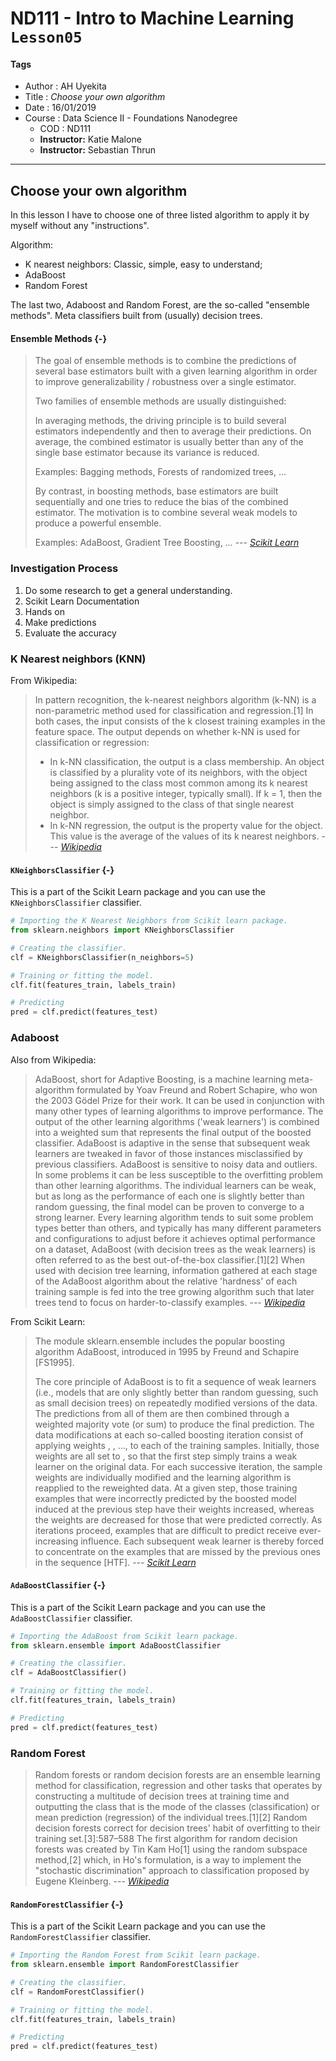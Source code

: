 # ND111 - Intro to Machine Learning `Lesson05`

#### Tags
* Author : AH Uyekita
* Title  : _Choose your own algorithm_
* Date   : 16/01/2019
* Course : Data Science II - Foundations Nanodegree
    * COD    : ND111
    * **Instructor:** Katie Malone
    * **Instructor:** Sebastian Thrun

******************************************************************

## Choose your own algorithm

In this lesson I have to choose one of three listed algorithm to apply it by myself without any "instructions".

Algorithm:

* K nearest neighbors: Classic, simple, easy to understand;
* AdaBoost
* Random Forest

The last two, Adaboost and Random Forest, are the so-called "ensemble methods". Meta classifiers built from (usually) decision trees.

#### Ensemble Methods {-}

>The goal of ensemble methods is to combine the predictions of several base estimators built with a given learning algorithm in order to improve generalizability / robustness over a single estimator.
>
>Two families of ensemble methods are usually distinguished:
>
>In averaging methods, the driving principle is to build several estimators independently and then to average their predictions. On average, the combined estimator is usually better than any of the single base estimator because its variance is reduced.
>
>Examples: Bagging methods, Forests of randomized trees, …
>
>By contrast, in boosting methods, base estimators are built sequentially and one tries to reduce the bias of the combined estimator. The motivation is to combine several weak models to produce a powerful ensemble.
>
>Examples: AdaBoost, Gradient Tree Boosting, … --- <cite>[Scikit Learn][sk_learn_ensemble]</cite>

[sk_learn_ensemble]: https://scikit-learn.org/stable/modules/ensemble.html

### Investigation Process

1. Do some research to get a general understanding.
2. Scikit Learn Documentation
3. Hands on
4. Make predictions
5. Evaluate the accuracy

### K Nearest neighbors (KNN)

From Wikipedia:

>In pattern recognition, the k-nearest neighbors algorithm (k-NN) is a non-parametric method used for classification and regression.[1] In both cases, the input consists of the k closest training examples in the feature space. The output depends on whether k-NN is used for classification or regression:
>* In k-NN classification, the output is a class membership. An object is classified by a plurality vote of its neighbors, with the object being assigned to the class most common among its k nearest neighbors (k is a positive integer, typically small). If k = 1, then the object is simply assigned to the class of that single nearest neighbor.
>* In k-NN regression, the output is the property value for the object. This value is the average of the values of its k nearest neighbors. --- <cite>[Wikipedia][wiki_knn]</cite>

[wiki_knn]: https://en.wikipedia.org/wiki/K-nearest_neighbors_algorithm

#### `KNeighborsClassifier` {-}

This is a part of the Scikit Learn package and you can use the `KNeighborsClassifier` classifier.

```py
# Importing the K Nearest Neighbors from Scikit learn package.
from sklearn.neighbors import KNeighborsClassifier

# Creating the classifier.
clf = KNeighborsClassifier(n_neighbors=5)

# Training or fitting the model.
clf.fit(features_train, labels_train)

# Predicting
pred = clf.predict(features_test)
```

### Adaboost

Also from Wikipedia:

>AdaBoost, short for Adaptive Boosting, is a machine learning meta-algorithm formulated by Yoav Freund and Robert Schapire, who won the 2003 Gödel Prize for their work. It can be used in conjunction with many other types of learning algorithms to improve performance. The output of the other learning algorithms ('weak learners') is combined into a weighted sum that represents the final output of the boosted classifier. AdaBoost is adaptive in the sense that subsequent weak learners are tweaked in favor of those instances misclassified by previous classifiers. AdaBoost is sensitive to noisy data and outliers. In some problems it can be less susceptible to the overfitting problem than other learning algorithms. The individual learners can be weak, but as long as the performance of each one is slightly better than random guessing, the final model can be proven to converge to a strong learner.
>Every learning algorithm tends to suit some problem types better than others, and typically has many different parameters and configurations to adjust before it achieves optimal performance on a dataset, AdaBoost (with decision trees as the weak learners) is often referred to as the best out-of-the-box classifier.[1][2] When used with decision tree learning, information gathered at each stage of the AdaBoost algorithm about the relative 'hardness' of each training sample is fed into the tree growing algorithm such that later trees tend to focus on harder-to-classify examples. --- <cite>[Wikipedia][wiki_adaboost]</cite>

[wiki_adaboost]: https://en.wikipedia.org/wiki/AdaBoost

From Scikit Learn:

>The module sklearn.ensemble includes the popular boosting algorithm AdaBoost, introduced in 1995 by Freund and Schapire [FS1995].
>
>The core principle of AdaBoost is to fit a sequence of weak learners (i.e., models that are only slightly better than random guessing, such as small decision trees) on repeatedly modified versions of the data. The predictions from all of them are then combined through a weighted majority vote (or sum) to produce the final prediction. The data modifications at each so-called boosting iteration consist of applying weights , , …,  to each of the training samples. Initially, those weights are all set to , so that the first step simply trains a weak learner on the original data. For each successive iteration, the sample weights are individually modified and the learning algorithm is reapplied to the reweighted data. At a given step, those training examples that were incorrectly predicted by the boosted model induced at the previous step have their weights increased, whereas the weights are decreased for those that were predicted correctly. As iterations proceed, examples that are difficult to predict receive ever-increasing influence. Each subsequent weak learner is thereby forced to concentrate on the examples that are missed by the previous ones in the sequence [HTF]. --- <cite>[Scikit Learn][sk_learn_adaboost]</cite>

[sk_learn_adaboost]: https://scikit-learn.org/stable/modules/ensemble.html#adaboost

#### `AdaBoostClassifier` {-}

This is a part of the Scikit Learn package and you can use the `AdaBoostClassifier` classifier.

```py
# Importing the AdaBoost from Scikit learn package.
from sklearn.ensemble import AdaBoostClassifier

# Creating the classifier.
clf = AdaBoostClassifier()

# Training or fitting the model.
clf.fit(features_train, labels_train)

# Predicting
pred = clf.predict(features_test)
```



### Random Forest

>Random forests or random decision forests are an ensemble learning method for classification, regression and other tasks that operates by constructing a multitude of decision trees at training time and outputting the class that is the mode of the classes (classification) or mean prediction (regression) of the individual trees.[1][2] Random decision forests correct for decision trees' habit of overfitting to their training set.[3]:587–588
>The first algorithm for random decision forests was created by Tin Kam Ho[1] using the random subspace method,[2] which, in Ho's formulation, is a way to implement the "stochastic discrimination" approach to classification proposed by Eugene Kleinberg. --- <cite>[Wikipedia][wiki_random]</cite>

[wiki_random]: https://en.wikipedia.org/wiki/Random_forest


#### `RandomForestClassifier` {-}

This is a part of the Scikit Learn package and you can use the `RandomForestClassifier` classifier.

```py
# Importing the Random Forest from Scikit learn package.
from sklearn.ensemble import RandomForestClassifier

# Creating the classifier.
clf = RandomForestClassifier()

# Training or fitting the model.
clf.fit(features_train, labels_train)

# Predicting
pred = clf.predict(features_test)
